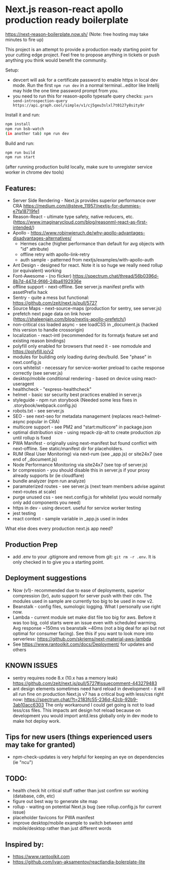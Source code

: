 # Next.js reason-react apollo production ready boilerplate 

https://next-reason-boilerplate.now.sh/
(Note: free hosting may take minutes to fire up)

This project is an attempt to provide a production ready starting point for your cutting edge project.
Feel free to propose anything in tickets or push anything you think would benefit the community.

Setup:
- devcert will ask for a certificate password to enable https in local dev mode.
Run the first `npm run dev` in a normal terminal...editor like Intellij may hide the one time password prompt from you.
- you need to run this for reason-apollo typesafe query checks: `yarn send-introspection-query https://api.graph.cool/simple/v1/cj5geu3slxl7t0127y8sity9r
` 

Install it and run:

```bash
npm install
npm run bsb-watch
(in another tab) npm run dev
```


Build and run:

```bash
npm run build
npm run start
```
(after running production build locally, make sure to unregister service worker in chrome dev tools)

## Features:

* Server Side Rendering - Next.js provides superior performance over CRA https://medium.com/@steve_11957/nextjs-for-dummies-e7fa18719fe1
* Reason-React - ultimate type safety, native reducers, etc. (https://www.imaginarycloud.com/blog/reasonml-react-as-first-intended/)
* Apollo - https://www.robinwieruch.de/why-apollo-advantages-disadvantages-alternatives/
  * Hermes cache (higher performance than default for avg objects with "id" attribute)
  * offline retry with apollo-link-retry  
  * auth sample - patterned from nextjs/examples/with-apollo-auth
* Ant Design - designed for react.  Note it is so huge we really need rollup (or equivalent) working
* Font-Awesome - (no flicker) https://spectrum.chat/thread/56b0396d-8b7d-447d-9f46-24ba6192936e
* offline support - next-offline. See server.js manifest prefix with assetPrefix hack 
* Sentry - quite a mess but functional: https://github.com/zeit/next.js/pull/5727
* Source Maps - next-source-maps (production for sentry, see server.js)
* prefetch next page data on link hover (https://shaleenjain.com/blog/nextjs-apollo-prefetch/)
* non-critical css loaded async - see loadCSS in _document.js (hacked this version to handle crossorigin)
* localization - react-intl (recommended for its formatjs feature set and existing reason bindings)
* polyfill only enabled for browsers that need it - see nomodule and https://polyfill.io/v2
* modules for building only loading during dev/build.  See "phase" in next.config.js
* cors whitelist - necessary for service-worker preload to cache response correctly (see server.js)
* desktop/mobile conditional rendering - based on device using react-useragent
* healthcheck - "express-healthcheck" 
* helmet - basic ssr security best practices enabled in server.js
* styleguide - npm run storybook  (Needed some less fixes in .storybook/webpack.config.js)
* robots.txt - see server.js
* SEO - see next-seo for metadata management (replaces react-helmet-async popular in CRA)
* multicore support - see PM2 and "start:multicore" in package.json
* optimal distribution size - using repack-zip-alt to create production zip until rollup is fixed 
* PWA Manifest - originally using next-manifest but found conflict with next-offline.  See static/manifest dir for placeholders.
* RUM (Real User Monitoring) via next-rum (see _app.js) or site24x7 (see end of _document.js) 
* Node Performance Monitoring via site24x7 (see top of server.js)
* br compression - you should disable this in server.js if your proxy already supports br (ie cloudflare)
* bundle analyzer (npm run analyze)
* paramaterized routes - see server.js (next team members advise against next-routes at scale)
* purge unused css - see next.config.js for whitelist (you would normally only add components you need)
* https in dev - using devcert.  useful for service worker testing
* jest testing
* react context - sample variable in _app.js used in index

What else does every production next.js app need?

## Production Prep
* add .env to your .gitignore and remove from git: `git rm -r .env`.  It is only checked in to give you a starting point.

## Deployment suggestions
  * Now (v1)- recommended due to ease of deployments, superior compression (br), auto support for server push with their cdn. 
    The modules used in sample are currently too big to be used in now v2.
  * Beanstalk - config files, sumologic logging.  What I personally use right now. 
  * Lambda - current module set make dist file too big for aws. Before it was too big, cold starts were an issue even with scheduled warming.
    Avg response ~150ms vs beanstalk ~40ms (not a big deal for api but not optimal for consumer facing).  See this if you want to look more into 
    serverless: https://github.com/skriems/next-material-aws-lambda  
  * See https://www.rantoolkit.com/docs/Deployment/ for updates and others  


## KNOWN ISSUES
* sentry requires node 8.x (10.x has a memory leak) https://github.com/zeit/next.js/pull/5727#issuecomment-443279483
* ant design elements sometimes need hard reload in development - it will all run fine on production
Next.js v7 has a critical bug with less/css right now: https://spectrum.chat/?t=2183fc55-236d-42cb-92b9-3ab10acc6303
The only workaround I could get going is not to load less/css files.  This impacts ant design hot reload because 
on development you would import antd.less globally only in dev mode to make hot deploy work.

## Tips for new users (things experienced users may take for granted)
- npm-check-updates is very helpful for keeping an eye on dependencies (ie "ncu")


## TODO: 
* health check hit critical stuff rather than just confirm ssr working (database, cdn, etc)
* figure out best way to generate site map
* rollup - waiting on potential Next.js bug (see rollup.config.js for current issue)
* placeholder favicons for PWA manifest 
* improve desktop/mobile example to switch between antd mobile/desktop rather than just different words

## Inspired by:
* https://www.rantoolkit.com
* https://github.com/ivan-aksamentov/reactlandia-bolerplate-lite
